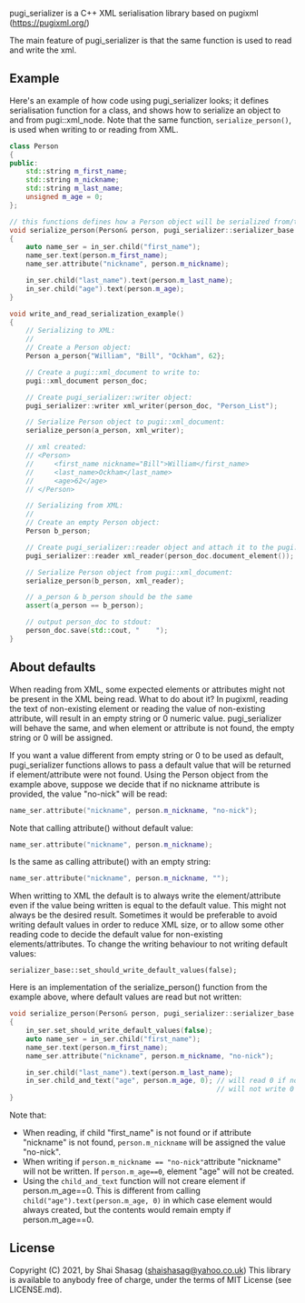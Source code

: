 pugi_serializer is a C++ XML serialisation library based on pugixml (https://pugixml.org/)

The main feature of pugi_serializer is that the same function is used to read and write the xml.

## Example
Here's an example of how code using pugi_serializer looks; it defines serialisation function for a class, and shows how to serialize an object to and from pugi::xml_node. Note that the same function, `serialize_person()`, is used when writing to or reading from XML.

```c++
class Person
{
public:
    std::string m_first_name;
    std::string m_nickname;
    std::string m_last_name;
    unsigned m_age = 0;
};

// this functions defines how a Person object will be serialized from/to pugi::xml_node:
void serialize_person(Person& person, pugi_serializer::serializer_base in_ser)
{
    auto name_ser = in_ser.child("first_name");
    name_ser.text(person.m_first_name);
    name_ser.attribute("nickname", person.m_nickname);

    in_ser.child("last_name").text(person.m_last_name);
    in_ser.child("age").text(person.m_age);
}

void write_and_read_serialization_example()
{
    // Serializing to XML:
    //
    // Create a Person object:
    Person a_person{"William", "Bill", "Ockham", 62};

    // Create a pugi::xml_document to write to:
    pugi::xml_document person_doc;

    // Create pugi_serializer::writer object:
    pugi_serializer::writer xml_writer(person_doc, "Person_List");

    // Serialize Person object to pugi::xml_document:
    serialize_person(a_person, xml_writer);

  	// xml created:
    // <Person>
    //     <first_name nickname="Bill">William</first_name>
    //     <last_name>Ockham</last_name>
    //     <age>62</age>
    // </Person>

    // Serializing from XML:
    //
    // Create an empty Person object:
    Person b_person;

    // Create pugi_serializer::reader object and attach it to the pugi::xml_document:
    pugi_serializer::reader xml_reader(person_doc.document_element());

    // Serialize Person object from pugi::xml_document:
    serialize_person(b_person, xml_reader);

    // a_person & b_person should be the same
    assert(a_person == b_person);

    // output person_doc to stdout:
    person_doc.save(std::cout, "    ");
}
```



## About defaults

When reading from XML, some expected elements or attributes might not be present in the XML being read. What to do about it? In pugixml, reading the text of non-existing element or reading the value of non-existing attribute, will result in an empty string or 0 numeric value. pugi_serializer will behave the same, and when element or attribute is not found, the empty string or 0 will be assigned.

If you want a  value different from empty string or 0 to be used as default, pugi_serializer functions allows to pass a default value that will be returned if element/attribute were not found. Using the Person object from the example above, suppose we decide that if no nickname attribute is provided, the value "no-nick" will be read:

```c++
name_ser.attribute("nickname", person.m_nickname, "no-nick");
```

Note that calling attribute() without default value:

```c++
name_ser.attribute("nickname", person.m_nickname);
```

Is the same as calling attribute() with an empty string:

```c++
name_ser.attribute("nickname", person.m_nickname, "");
```

When writting to XML the default is to always write the element/attribute even if the value being written is equal to the default value.
This might not always be the desired result. Sometimes it would be preferable to avoid writing default values in order to reduce XML size,
or to allow some other reading code to decide the default value for non-existing elements/attributes.
To change the writing behaviour to not writing default values:

```
serializer_base::set_should_write_default_values(false);
```

Here is an implementation of the serialize_person() function from the example above, where default values are read but not written:

```c++
void serialize_person(Person& person, pugi_serializer::serializer_base in_ser)
{
    in_ser.set_should_write_default_values(false);
    auto name_ser = in_ser.child("first_name");
    name_ser.text(person.m_first_name);
    name_ser.attribute("nickname", person.m_nickname, "no-nick");

    in_ser.child("last_name").text(person.m_last_name);
    in_ser.child_and_text("age", person.m_age, 0); // will read 0 if no age node is found,
                                                   // will not write 0 if age is 0
}
```

Note that:

- When reading, if child "first_name" is not found or if attribute "nickname" is not found, `person.m_nickname` will be assigned the value "no-nick".
- When writing if `person.m_nickname == "no-nick"`attribute "nickname" will not be written. If `person.m_age==0`, element "age" will not be created.
- Using the `child_and_text` function will not creare <age> element  if person.m_age==0. This is different from calling `child("age").text(person.m_age, 0)` in which case <age> element would always created, but the contents would remain empty if person.m_age==0.

## License

Copyright (C) 2021, by Shai Shasag (shaishasag@yahoo.co.uk)
This library is available to anybody free of charge, under the terms of MIT License (see LICENSE.md).
